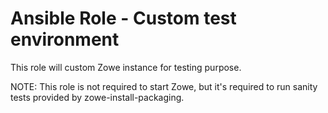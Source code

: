 # Ansible Role - Custom test environment

This role will custom Zowe instance for testing purpose.

NOTE: This role is not required to start Zowe, but it's required to run sanity
      tests provided by zowe-install-packaging.
